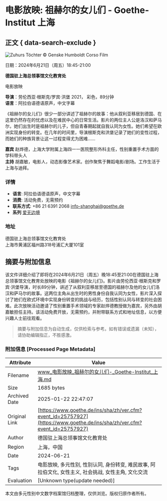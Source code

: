 # 电影放映: 祖赫尔的女儿们 - Goethe-Institut 上海

## 正文 { data-search-exclude }


![Zuhurs Töchter](/resources/files/jpg1318/zuhurs-daughters_foto_021-formatkey-jpg-w511.jpg) © Genske Humboldt Corso Film

日期：2024年6月21日（周五）18:45-21:00

**德国驻上海总领事馆文化教育处**

电影放映

**导演**：劳伦西亚·根斯克/罗宾·洪堡 2021， 彩色，89分钟  
**语言**：阿拉伯语德语原声，中文字幕  

《祖赫尔的女儿们》很少一部分讲述了祖赫尔的故事：他从叙利亚移居到德国、在这里仍然存在的忧虑以及在难民中心的日常生活。影片的两位主人公是洛汉和萨马尔，她们出生时是祖赫尔的儿子，但自青春期起就自我认同为女性。她们希望在欧洲实现身份的转变。在几年的时间里，导演根斯克和洪堡记录了她们的变性过程，而她们的种族背景让这一过程变得尤为困难…… 

**嘉宾** 赵烨德，上海大学附属上海四一一医院整形外科主任，性别重置手术方面的学科带头人  
**主持** 胡嘉敏，电影人，动态影像艺术家。创作聚焦于舞蹈电影/剧场。工作生活于上海与迪拜。   

### 详情

- **语言**: 阿拉伯语德语原声，中文字幕
- **消费**: 活动免费，无需预约 
- **联系方式**: +86 21 6391 2068 [info-shanghai@goethe.de](mailto:info-shanghai@goethe.de)
- **系列** [爱无边境](https://www.goethe.de/ins/sha/zh/ver.cfm?event_id=25758035)

### 地址

德国驻上海总领事馆文化教育处  
上海市黄浦区福州路318号浦汇大厦101室
<!-- tcd_original_link https://www.goethe.de/ins/sha/zh/ver.cfm?event_id=25757927 -->


## 摘要与附加信息

<!-- tcd_abstract -->
该文件详细介绍了即将在2024年6月21日（周五）晚18:45至21:00在德国驻上海总领事馆文化教育处放映的电影《祖赫尔的女儿们》。影片由劳伦西亚·根斯克和罗宾·洪堡导演，时长89分钟，讲述了从叙利亚移居至德国的祖赫尔及他的女儿们洛汉和萨马尔的故事。这两位主角从出生时的男性身份自我认同为女性，影片深入探讨了她们在欧式环境中实现身份转变的挑战与经历，包括性别认同与转变的社会困难。此次放映活动邀请了性别重置手术领域的专家赵烨德教授做为嘉宾，另外由胡嘉敏担任主持。该活动免费开放，无需预约，并附带联系方式和地址信息，以方便兴趣人士前往观看。
<!-- tcd_abstract_end -->

> 摘要与附加信息为自动生成，仅供检索与参考。如有错误或遗漏（未知），请协助编辑指正，不胜感激。

### 附加信息 [Processed Page Metadata]

| Attribute       | Value                                  |
|-----------------|----------------------------------------|
| Filename        | www_电影放映_祖赫尔的女儿们-_Goethe-Institut_上海.md                             |
| Size            | 1685 bytes                           |
| Archived Date   | 2025-01-22 22:47:07                             |
| Original Link   | [https://www.goethe.de/ins/sha/zh/ver.cfm?event_id=25757927](https://www.goethe.de/ins/sha/zh/ver.cfm?event_id=25757927)                       |
| Author          | 德国驻上海总领事馆文化教育处                               |
| Region          | 上海，中国                               |
| Date            | 2024-06-21                                 |
| Tags            | 电影放映, 多元性别, 性别认同, 身份转变, 难民故事, 阿拉伯文化, 女性主义, 社会挑战, 女性主角, 文化交流                                 |
| Evaluation            | [Unknown type(update needed)]                                 |
<!-- tcd_table_end -->

本文由多元性别中文数字档案馆归档整理，仅供浏览。版权归原作者所有。
